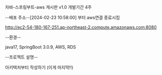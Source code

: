 자바-스프링부트-aws 게시판 v1.0
개발기간 4주



--배포 주소--[2024-02-23 10:58:00] 부터 aws연결 종료시킴 

http://ec2-54-180-167-251.ap-northeast-2.compute.amazonaws.com:8080

--환경-- 

java17, SpringBoot 3.0.9, AWS, RDS

--프로젝트 설명--

아키텍처부터 작성하기 (이게 마지막!!)








